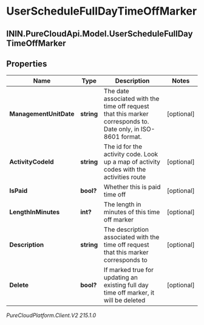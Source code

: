# UserScheduleFullDayTimeOffMarker

## ININ.PureCloudApi.Model.UserScheduleFullDayTimeOffMarker

## Properties

|Name | Type | Description | Notes|
|------------ | ------------- | ------------- | -------------|
| **ManagementUnitDate** | **string** | The date associated with the time off request that this marker corresponds to.  Date only, in ISO-8601 format. | [optional] |
| **ActivityCodeId** | **string** | The id for the activity code.  Look up a map of activity codes with the activities route | [optional] |
| **IsPaid** | **bool?** | Whether this is paid time off | [optional] |
| **LengthInMinutes** | **int?** | The length in minutes of this time off marker | [optional] |
| **Description** | **string** | The description associated with the time off request that this marker corresponds to | [optional] |
| **Delete** | **bool?** | If marked true for updating an existing full day time off marker, it will be deleted | [optional] |



_PureCloudPlatform.Client.V2 215.1.0_
